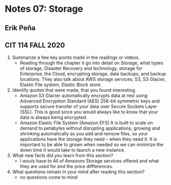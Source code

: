 # Notes 07: Storage
## Erik Peña
## CIT 114 FALL 2020

1. Summarize a few key points made in the readings or videos.
   - Reading through the chapter it go into detail on Storage, what types of storage, Disaster Recovery and technology, storage for Enterprise, the Cloud, encrypting storage, data backups, and backup locations. They also talk about AWS storage services, S3, S3 Glacier, Elastic File system, Elastic Block store.   
2. Identify quotes that were made, that you found interesting.
   - Amazon S3 Glacier automatically encrypts data at rest using Advanced Encryption Standard (AES) 256-bit symmetric keys and supports secure transfer of your data over Secure Sockets Layer (SSL). This is good since you would always like to know that your data is always being encrypted.
   - Amazon Elastic File System (Amazon EFS) It is built to scale on demand to petabytes without disrupting applications, growing and shrinking automatically as you add and remove files, so your applications have the storage they need – when they need it. It is important to be able to grown when needed so we can minimize the down time it would take to launch a new instance.
3. What new facts did you learn from this section?
   - I wouls have to All of Amazons Storage services offered and what they are used for and the price diffferences.
4. What questions remain in your mind after reading this section?
   - no questions come to mind